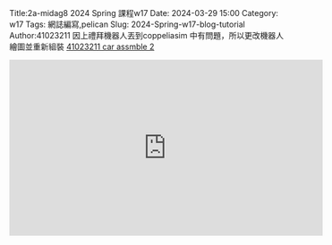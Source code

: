 Title:2a-midag8 2024 Spring 課程w17
Date: 2024-03-29 15:00
Category: w17
Tags: 網誌編寫,pelican
Slug: 2024-Spring-w17-blog-tutorial
Author:41023211
因上禮拜機器人丟到coppeliasim 中有問題，所以更改機器人繪圖並重新組裝
[41023211 car assmble 2](https://replit.com/@kerry0321/cd2024#markdown/20240614.md:8)
<p><iframe width="560" height="315" src="https://www.youtube.com/embed/p-eRqW3nAHc?si=EjDsxRHioI1CizW6" title="YouTube video player" frameborder="0" allow="accelerometer; autoplay; clipboard-write; encrypted-media; gyroscope; picture-in-picture; web-share" referrerpolicy="strict-origin-when-cross-origin" allowfullscreen></iframe></p>